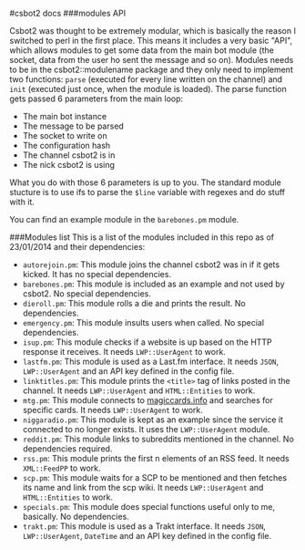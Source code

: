#csbot2 docs
###modules API

Csbot2 was thought to be extremely modular, which is basically the reason I switched to perl in the first place. This means it includes a very basic "API", which allows modules to get some data from the main bot module (the socket, data from the user ho sent the message and so on). Modules needs to be in the csbot2::modulename package and they only need to implement two functions: `parse` (executed for every line written on the channel) and `init` (executed just once, when the module is loaded). The parse function gets passed 6 parameters from the main loop:
- The main bot instance
- The message to be parsed
- The socket to write on
- The configuration hash
- The channel csbot2 is in
- The nick csbot2 is using

What you do with those 6 parameters is up to you. The standard module stucture is to use ifs to parse the `$line` variable with regexes and do stuff with it.

You can find an example module in the `barebones.pm` module.

###Modules list
This is a list of the modules included in this repo as of 23/01/2014 and their dependencies:

- `autorejoin.pm`: This module joins the channel csbot2 was in if it gets kicked. It has no special dependencies.
- `barebones.pm`: This module is included as an example and not used by csbot2. No special dependencies.
- `dieroll.pm`: This module rolls a die and prints the result. No dependencies.
- `emergency.pm`: This module insults users when called. No special dependencies.
- `isup.pm`: This module checks if a website is up based on the HTTP response it receives. It needs `LWP::UserAgent` to work.
- `lastfm.pm`: This module is used as a Last.fm interface. It needs `JSON`, `LWP::UserAgent` and an API key defined in the config file.
- `linktitles.pm`: This module prints the `<title>` tag of links posted in the channel. It needs `LWP::UserAgent` and `HTML::Entities` to work.
- `mtg.pm`: This module connects to [magiccards.info](http://magicards.info) and searches for specific cards. It needs `LWP::UserAgent` to work.
- `niggaradio.pm`: This module is kept as an example since the service it connected to no longer exists. It uses the `LWP::UserAgent` module.
- `reddit.pm`: This module links to subreddits mentioned in the channel. No dependencies required.
- `rss.pm`: This module prints the first n elements of an RSS feed. It needs `XML::FeedPP` to work.
- `scp.pm`: This module waits for a SCP to be mentioned and then fetches its name and link from the scp wiki. It needs `LWP::UserAgent` and `HTML::Entities` to work.
- `specials.pm`: This module does special functions useful only to me, basically. No dependencies.
- `trakt.pm`: This module is used as a Trakt interface. It needs `JSON`, `LWP::UserAgent`, `DateTime` and an API key defined in the config file.
